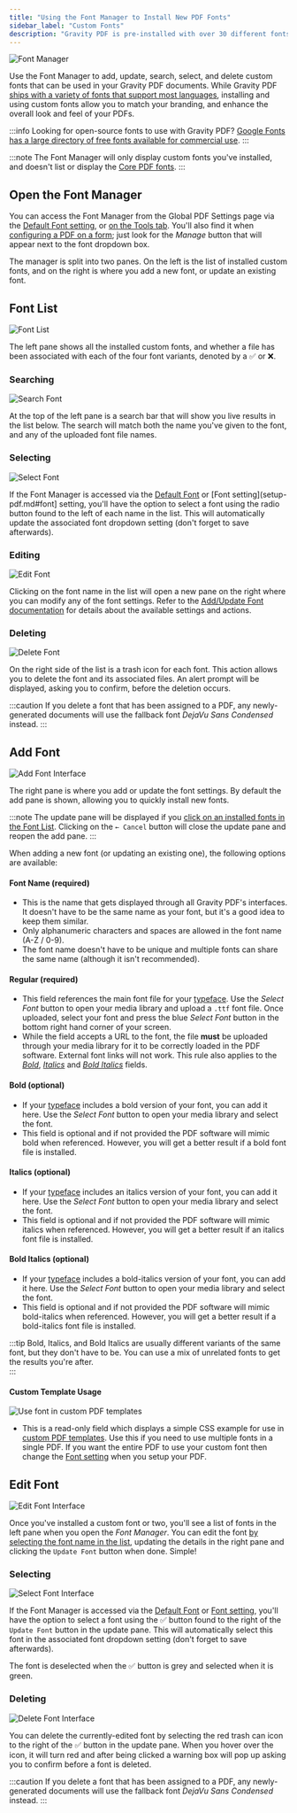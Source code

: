 ```yaml
---
title: "Using the Font Manager to Install New PDF Fonts"
sidebar_label: "Custom Fonts"
description: "Gravity PDF is pre-installed with over 30 different fonts which support the majority of languages worldwide. For those not supported you can use the Font Manager."
---
```


![Font Manager](https://resources.gravitypdf.com/uploads/2021/03/v6-Font-Manager.png) 

Use the Font Manager to add, update, search, select, and delete custom fonts that can be used in your Gravity PDF documents. While Gravity PDF [ships with a variety of fonts that support most languages](core-pdf-fonts.md), installing and using custom fonts allow you to match your branding, and enhance the overall look and feel of your PDFs. 

:::info
Looking for open-source fonts to use with Gravity PDF? [Google Fonts has a large directory of free fonts available for commercial use](https://fonts.google.com).
:::

:::note
The Font Manager will only display custom fonts you've installed, and doesn't list or display the [Core PDF fonts](core-pdf-fonts.md). 
:::

## Open the Font Manager

You can access the Font Manager from the Global PDF Settings page via the [Default Font setting](global-settings.md#default-font-type), or [on the Tools tab](global-settings.md#fonts). You'll also find it when [configuring a PDF on a form](setup-pdf.md#font); just look for the *Manage* button that will appear next to the font dropdown box.

The manager is split into two panes. On the left is the list of installed custom fonts, and on the right is where you add a new font, or update an existing font.

## Font List

![Font List](https://resources.gravitypdf.com/uploads/2021/04/v6-Font-List.png)

The left pane shows all the installed custom fonts, and whether a file has been associated with each of the four font variants, denoted by a ✅ or ❌. 

### Searching

![Search Font](https://resources.gravitypdf.com/uploads/2021/04/v6-Search-Font.png)

At the top of the left pane is a search bar that will show you live results in the list below. The search will match both the name you've given to the font, and any of the uploaded font file names. 

### Selecting

![Select Font](https://resources.gravitypdf.com/uploads/2021/04/v6-Select-a-Font.png)

If the Font Manager is accessed via the [Default Font](global-settings.md#default-font-type) or [Font setting](setup-pdf.md#font] setting, you'll have the option to select a font using the radio button found to the left of each name in the list. This will automatically update the associated font dropdown setting (don't forget to save afterwards).

### Editing

![Edit Font](https://resources.gravitypdf.com/uploads/2021/04/v6-Edit-Font.png)

Clicking on the font name in the list will open a new pane on the right where you can modify any of the font settings. Refer to the [Add/Update Font documentation](#add--update-font) for details about the available settings and actions. 

### Deleting

![Delete Font](https://resources.gravitypdf.com/uploads/2021/04/v6-Delete-Font.png)

On the right side of the list is a trash icon for each font. This action allows you to delete the font and its associated files. An alert prompt will be displayed, asking you to confirm, before the deletion occurs.

:::caution
If you delete a font that has been assigned to a PDF, any newly-generated documents will use the fallback font _DejaVu Sans Condensed_ instead.
:::

## Add Font

![Add Font Interface](https://resources.gravitypdf.com/uploads/2021/04/v6-Adding-a-Font.png)

The right pane is where you add or update the font settings. By default the add pane is shown, allowing you to quickly install new fonts. 

:::note 
The update pane will be displayed if you [click on an installed fonts in the Font List](#editing). Clicking on the `← Cancel` button will close the update pane and reopen the add pane.
:::

When adding a new font (or updating an existing one), the following options are available: 

#### Font Name (required) 
* This is the name that gets displayed through all Gravity PDF's interfaces. It doesn't have to be the same name as your font, but it's a good idea to keep them similar.
* Only alphanumeric characters and spaces are allowed in the font name (A-Z / 0-9).
* The font name doesn't have to be unique and multiple fonts can share the same name (although it isn't recommended).

#### Regular (required) 
* This field references the main font file for your [typeface](https://en.wikipedia.org/wiki/Typeface). Use the *Select Font* button to open your media library and upload a `.ttf` font file. Once uploaded, select your font and press the blue *Select Font* button in the bottom right hand corner of your screen.
* While the field accepts a URL to the font, the file **must** be uploaded through your media library for it to be correctly loaded in the PDF software. External font links will not work. This rule also applies to the [*Bold*](#bold-optional), [*Italics*](#italics-optional) and [*Bold Italics*](#bold-italics-optional) fields.

#### Bold (optional) 
* If your [typeface](https://en.wikipedia.org/wiki/Typeface) includes a bold version of your font, you can add it here. Use the *Select Font* button to open your media library and select the font.
* This field is optional and if not provided the PDF software will mimic bold when referenced. However, you will get a better result if a bold font file is installed.

#### Italics (optional) 
* If your [typeface](https://en.wikipedia.org/wiki/Typeface) includes an italics version of your font, you can add it here. Use the *Select Font* button to open your media library and select the font.
* This field is optional and if not provided the PDF software will mimic italics when referenced. However, you will get a better result if an italics font file is installed.

#### Bold Italics (optional) 
* If your [typeface](https://en.wikipedia.org/wiki/Typeface) includes a bold-italics version of your font, you can add it here. Use the *Select Font* button to open your media library and select the font.
* This field is optional and if not provided the PDF software will mimic bold-italics when referenced. However, you will get a better result if a bold-italics font file is installed.

:::tip
Bold, Italics, and Bold Italics are usually different variants of the same font, but they don't have to be. You can use a mix of unrelated fonts to get the results you're after.  
:::

#### Custom Template Usage

![Use font in custom PDF templates](https://resources.gravitypdf.com/uploads/2021/04/v6-Custom-Template-Usage.png)

* This is a read-only field which displays a simple CSS example for use in [custom PDF templates](../developers/start-customising.md). Use this if you need to use multiple fonts in a single PDF. If you want the entire PDF to use your custom font then change the [Font setting](setup-pdf.md#font) when you setup your PDF.

## Edit Font 

![Edit Font Interface](https://resources.gravitypdf.com/uploads/2021/04/v6-Edit-a-Font.png) 

Once you've installed a custom font or two, you'll see a list of fonts in the left pane when you open the *Font Manager*. You can edit the font [by selecting the font name in the list](#editing), updating the details in the right pane and clicking the `Update Font` button when done. Simple!

### Selecting

![Select Font Interface](https://resources.gravitypdf.com/uploads/2021/04/v6-Edit-Font-Select.png)

If the Font Manager is accessed via the [Default Font](global-settings.md#default-font-type) or [Font setting](setup-pdf.md#font), you'll have the option to select a font using the ✅ button found to the right of the `Update Font` button in the update pane. This will automatically select this font in the associated font dropdown setting (don't forget to save afterwards).

The font is deselected when the ✅ button is grey and selected when it is green.

### Deleting

![Delete Font Interface](https://resources.gravitypdf.com/uploads/2021/04/v6-Edit-Font-Delete.png) 

You can delete the currently-edited font by selecting the red trash can icon to the right of the ✅ button in the update pane. When you hover over the icon, it will turn red and after being clicked a warning box will pop up asking you to confirm before a font is deleted.

:::caution
If you delete a font that has been assigned to a PDF, any newly-generated documents will use the fallback font _DejaVu Sans Condensed_ instead.
:::
